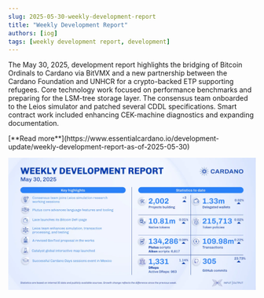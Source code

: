 ```yaml
---
slug: 2025-05-30-weekly-development-report
title: "Weekly Development Report"
authors: [iog]
tags: [weekly development report, development]
---
```


The May 30, 2025, development report highlights the bridging of Bitcoin Ordinals to Cardano via BitVMX and a new partnership between the Cardano Foundation and UNHCR for a crypto-backed ETP supporting refugees. Core technology work focused on performance benchmarks and preparing for the LSM-tree storage layer. The consensus team onboarded to the Leios simulator and patched several CDDL specifications. Smart contract work included enhancing CEK-machine diagnostics and expanding documentation.

<div style={{ textAlign: 'right' }}>
 [**Read more**](https://www.essentialcardano.io/development-update/weekly-development-report-as-of-2025-05-30) 
</div>

 ![weekly development report](./banner.webp)

